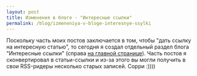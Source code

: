 ```yaml
---
layout: post
title: Изменения в блоге - "Интересные ссылки"
permalink: /blog/izmeneniya-v-bloge-interesnye-ssylki
---
```

Поскольку часть моих постов заключается в том, чтобы "дать ссылку на интересную статью", то сегодня я создал отдельный раздел блога "Интересные ссылки" (справа [на главной странице](http://vorushin.ru/blog/)). Часть постов я сконвертировал в статьи-ссылки и из-за этого вы могли получить в свои RSS-ридеры несколько старых записей. Сорри :))))